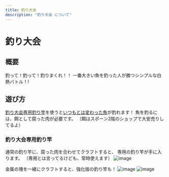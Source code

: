 ```yaml
---
title: 釣り大会
description: "釣り大会 について"
---
```


# 釣り大会

## 概要
釣って！釣って！釣りまくれ！！
一番大きい魚を釣った人が勝つシンプルな白熱バトル！!

## 遊び方
[釣り大会専用釣り竿](/item/fishrod)を使うと[いつもとは変わった魚](/item/addfish)が釣れます！
魚を釣るには、餌として腐った肉が必要です。
（餌はスポーン2階のショップで大安売りしてるよ）

### 釣り大会専用釣り竿
通常の釣り竿に、腐った肉を合わせてクラフトすると、
専用の釣り竿が手に入ります。
（専用とは言ってるけども、常時使えます）
![image](https://user-images.githubusercontent.com/64903817/118066960-9214a100-b3da-11eb-8f65-83b9da2f30f6.png)

金属の塊を一緒にクラフトすると、強化版の釣り竿も！
![image](https://user-images.githubusercontent.com/64903817/118066991-a35dad80-b3da-11eb-9e77-713344d952b1.png)
![image](https://user-images.githubusercontent.com/64903817/118066997-a6f13480-b3da-11eb-8e96-679cb4a820e9.png)
